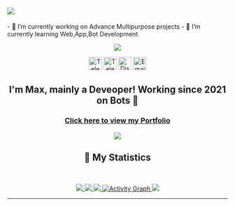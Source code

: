 
<h1 aline="center">
 <a href="https://git.io/typing-svg">
  <img src="https://readme-typing-svg.herokuapp.com?color=00ff99&lines=%22Hello+there!+%F0%9F%91%8B%F0%9F%8F%BB%22;%22I'm+MaxDev!%22;%22Welcome+to+my+profile!%22"/>
 </a>
</h1>
- 🔭 I’m currently working on Advance Multipurpose projects
- 🌱 I’m currently learning Web,App,Bot Development
<div align = "center">
<p align="center">
    <a href="https://sylanio.tk/">
        <img src="./Banner.png" />
    </a>
<p align="centre"> 
<a href="[https://twitter.com/br_blacky](https://twitter.com/GamerMa73178197)"> <img width="30px" src="https://raw.githubusercontent.com/brblacky/BrBlacky/main/icons8-twitter-100.png" title="Telegram"/></a>
<a href="https://youtube.com/@MaxDev6966"> <img width="30px" src="https://raw.githubusercontent.com/brblacky/BrBlacky/main/icons8-youtube-music-500.png" title="Telegram"/></a>
<a href="https://sylanio.tk/"> <img width="30px" src="https://github.com/brblacky/BrBlacky/blob/main/icons8-website-100.png" title="Discord"/></a>
<a href="mailto: sylaniodevelopment@gmail.com"> <img width="30px" src="https://github.com/brblacky/BrBlacky/blob/main/icons8-email-100.png" title="Email"/> </a><br>
</p>

 ## <div align="center">I'm Max, mainly a Deveoper! Working since 2021 on Bots 🚀</div>  

### <div align="center">[Click here to view my Portfolio](https://sylanio.tk)</div>  

![](https://discord.c99.nl/widget/theme-3/806810037459746846.png)  
 
## 🔖 My Statistics
&nbsp;
<p align="center">
    <a href="https://github.com/MaxGamingOfficalYT/">
        <img src="https://github-readme-stats.vercel.app/api?username=MaxGamingOfficalYT&hide=issues,prs&count_private=true&show_owner=true&show_icons=true&bg_color=0d1117&title_color=ffffff&text_color=ffffff&icon_color=00ff99&hide_border=true/" />
    </a>
    <a href="https://github.com/MaxGamingOfficalYT/">
        <img src="https://github-readme-stats.vercel.app/api/top-langs/?username=MaxGamingOfficalYT&layout=compact&count_private=true&langs_count=8&card_width=445&bg_color=0d1117&title_color=ffffff&text_color=ffffff&icon_color=00ff99&hide_border=true/" />
    </a>
    <a href="https://github.com/MaxGamingOfficalYT/">
        <img src="https://github-readme-streak-stats.herokuapp.com?user=MaxGamingOfficalYT&hide_border=true&background=0D1117&currStreakLabel=FFFFFF&sideLabels=FFFFFF&currStreakNum=FFFFFF&dates=FFFFFF&sideNums=FFFFFF&fire=00ff99&ring=00ff99&stroke=FFFFFFFF)](https://git.io/streak-stats" />
    </a>
   <a href="https://github.com/MaxGamingOfficalYT"><img alt="Activity Graph" src="https://activity-graph.herokuapp.com/graph?username=MaxGamingOfficalYT&bg_color=0D1117&color=ffffff&line=00ff99&point=ffffff&area=true&hide_border=true" />
    </a>
    <a href="https://open.spotify.com/user/T?si=zYtFByGETPCb5TkEPY9emQ">
        <img src="https://spotify-github-profile.vercel.app/api/view?uid=31hyy6vwyhhsuqfylmt6p5ef6sfu&cover_image=true&theme=novatorem&bar_color=00FF99&bar_color_cover=false"/>
    </a>
</p>

------------------------------------------  
